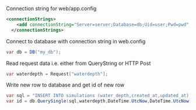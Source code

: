 Connection string for web/app.config
```xml
<connectionStrings>
    <add connectionString="Server=server;Database=db;Uid=user;Pwd=pwd" name="my_db" providerName="MySql.Data.MySqlClient" />
  </connectionStrings>
```

Connect to database with connection string in web.config

```C#
var db = DB("my_db");
```



Read request data i.e. either from QueryString or HTTP Post

```C#
var waterdepth = Request["waterdepth"];
```
Write new row to database and get id of new row

```C#
var sql = "INSERT INTO simulations (water_depth,created_at,updated_at) VALUES(@0,@1,@2);SELECT LAST_INSERT_ID();";
var id = db.QuerySingle(sql,waterdepth,DateTime.UtcNow,DateTime.UtcNow)[0];
```
